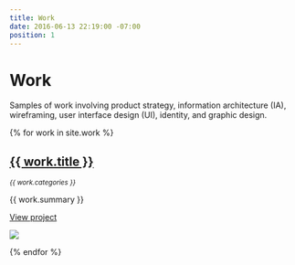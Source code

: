 ```yaml
---
title: Work
date: 2016-06-13 22:19:00 -07:00
position: 1
---
```


<div class="grid">
    <div class="col-2-3">
        <h1>Work</h1>
        <p>Samples of work involving product strategy, information architecture (IA), wireframing, user interface design (UI), identity, and graphic design.</p>
    </div>
    <div class="col-1-3"></div>
</div>

{% for work in site.work %}

<div class="grid">
    <div class="col-1-3">
        <h2><a href="{{ work.url }}" title="{{ work.title }}">{{ work.title }}</a></h2>
        <p><em><small>{{ work.categories }}</small></em></p>
        <p>{{ work.summary }}</p>
        <a class="Btn" href="{{ work.url }}" title="{{ work.title }}">View project</a>
    </div>
    <div class="col-2-3">
        <p><a href="{{ work.url }}" title="{{ work.thumbnail }}"><img src="{{ work.thumbnail }}"/></a></p>
    </div>
</div>

{% endfor %}